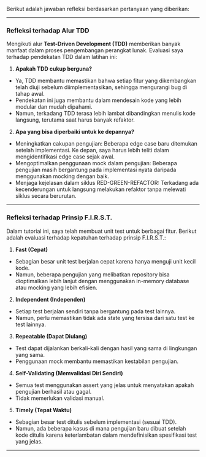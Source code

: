 Berikut adalah jawaban refleksi berdasarkan pertanyaan yang diberikan:

---

### **Refleksi terhadap Alur TDD**
Mengikuti alur **Test-Driven Development (TDD)** memberikan banyak manfaat dalam proses pengembangan perangkat lunak. Evaluasi saya terhadap pendekatan TDD dalam latihan ini:

1. **Apakah TDD cukup berguna?**
  - Ya, TDD membantu memastikan bahwa setiap fitur yang dikembangkan telah diuji sebelum diimplementasikan, sehingga mengurangi bug di tahap awal.
  - Pendekatan ini juga membantu dalam mendesain kode yang lebih modular dan mudah dipahami.
  - Namun, terkadang TDD terasa lebih lambat dibandingkan menulis kode langsung, terutama saat harus banyak refaktor.

2. **Apa yang bisa diperbaiki untuk ke depannya?**
  - Meningkatkan cakupan pengujian: Beberapa edge case baru ditemukan setelah implementasi. Ke depan, saya harus lebih teliti dalam mengidentifikasi edge case sejak awal.
  - Mengoptimalkan penggunaan mock dalam pengujian: Beberapa pengujian masih bergantung pada implementasi nyata daripada menggunakan mocking dengan baik.
  - Menjaga kejelasan dalam siklus RED-GREEN-REFACTOR: Terkadang ada kecenderungan untuk langsung melakukan refaktor tanpa melewati siklus secara berurutan.

---

### **Refleksi terhadap Prinsip F.I.R.S.T.**
Dalam tutorial ini, saya telah membuat unit test untuk berbagai fitur. Berikut adalah evaluasi terhadap kepatuhan terhadap prinsip F.I.R.S.T.:

1. **Fast (Cepat)** 
  - Sebagian besar unit test berjalan cepat karena hanya menguji unit kecil kode.
  - Namun, beberapa pengujian yang melibatkan repository bisa dioptimalkan lebih lanjut dengan menggunakan in-memory database atau mocking yang lebih efisien.

2. **Independent (Independen)** 
  - Setiap test berjalan sendiri tanpa bergantung pada test lainnya.
  - Namun, perlu memastikan tidak ada state yang tersisa dari satu test ke test lainnya.

3. **Repeatable (Dapat Diulang)** 
  - Test dapat dijalankan berkali-kali dengan hasil yang sama di lingkungan yang sama.
  - Penggunaan mock membantu memastikan kestabilan pengujian.

4. **Self-Validating (Memvalidasi Diri Sendiri)** 
  - Semua test menggunakan assert yang jelas untuk menyatakan apakah pengujian berhasil atau gagal.
  - Tidak memerlukan validasi manual.

5. **Timely (Tepat Waktu)** 
  - Sebagian besar test ditulis sebelum implementasi (sesuai TDD).
  - Namun, ada beberapa kasus di mana pengujian baru dibuat setelah kode ditulis karena keterlambatan dalam mendefinisikan spesifikasi test yang jelas.

---